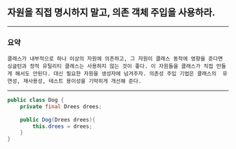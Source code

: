 ## 자원을 직접 명시하지 말고, 의존 객체 주입을 사용하라.

---

### 요약

`클래스가 내부적으로 하나 이상의 자원에 의존하고, 그 자원이 클래스 동작에 영향을 준다면
싱글턴과 정적 유틸리티 클래스는 사용하지 않는 것이 좋다. 이 자원들을 클래스가 직접
만들게 해서도 안된다. 대신 필요한 자원을 생성자에 넘겨주자. 의존성 주입 기법은 클래스의 
유연성, 재사용성, 테스트 용이성을 기막히게 개선해 준다.`

---

```java
public class Dog {
    private final Drees drees;
    
    public Dog(Drees drees){
        this.drees = drees;
    }
}
```